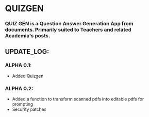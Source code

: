# QUIZGEN
### QUIZ GEN is a Question Answer Generation App from documents. Primarily suited to Teachers and related Academia's posts.

## UPDATE_LOG:

### ALPHA 0.1: 
- Added Quizgen

### ALPHA 0.2:
- Added a function to transform scanned pdfs into editable pdfs for prompting
- Security patches